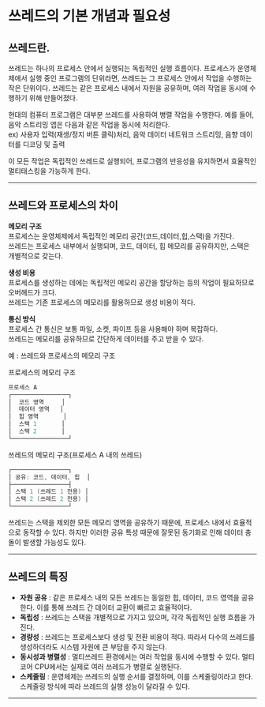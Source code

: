 # 쓰레드의 기본 개념과 필요성
## 쓰레드란.
쓰레드는 하나의 프로세스 안에서 실행되는 독립적인 실행 흐름이다. 프로세스가 운영체제에서 실행 중인 프로그램의 단위라면, 쓰레드는 그 프로세스 안에서 작업을 수행하는 작은 단위이다.
쓰레드는 같은 프로세스 내에서 자원을 공유하며, 여러 작업을 동시에 수행하기 위해 만들어졌다.

현대의 컴퓨터 프로그램은 대부분 쓰레드를 사용하여 병렬 작업을 수행한다. 예를 들어, 음악 스트리밍 앱은 다음과 같은 작업을 동시에 처리한다.<br>
ex) 사용자 입력(재생/정지 버튼 클릭)처리, 음악 데이터 네트워크 스트리밍, 음향 데이터를 디코딩 및 출력

이 모든 작업은 독립적인 쓰레드로 실행되어, 프로그램의 반응성을 유지하면서 효율적인 멀티태스킹을 가능하게 한다.

--------
## 쓰레드와 프로세스의 차이

**메모리 구조**<br>
프로세스는 운영체제에서 독립적인 메모리 공간(코드,데이터,힙,스택)을 가진다.<br>
쓰레드는 프로세스 내부에서 실행되며, 코드, 데이터, 힙 메모리를 공유하지만, 스택은 개별적으로 갖는다.

**생성 비용**<br>
프로세스를 생성하는 데에는 독립적인 메모리 공간을 할당하는 등의 작업이 필요하므로 오버헤드가 크다.<br>
쓰레드는 기존 프로세스의 메모리를 활용하므로 생성 비용이 적다.

**통신 방식**<br>
프로세스 간 통신은 보통 파일, 소켓, 파이프 등을 사용해야 하며 복잡하다.<br>
쓰레드는 메모리를 공유하므로 간단하게 데이터를 주고 받을 수 있다.

예 : 쓰레드와 프로세스의 메모리 구조

프로세스의 메모리 구조
```java
프로세스 A
┌────────────────┐
│  코드 영역     │
│  데이터 영역   │
│  힙 영역       │
│  스택 1       │
│  스택 2       │
└────────────────┘
```

쓰레드의 메모리 구조(프로세스 A 내의 쓰레드)
```java
┌────────────────┐
│ 공유: 코드, 데이터, 힙  │
├────────────────┤
│ 스택 1 (쓰레드 1 전용) │
│ 스택 2 (쓰레드 2 전용) │
└────────────────┘
```
쓰레드는 스택을 제외한 모든 메모리 영역을 공유하기 때문에, 프로세스 내에서 효율적으로 동작할 수 있다. 하지만 이러한 공유 특성 때문에
잘못된 동기화로 인해 데이터 충돌이 발생할 가능성도 있다.

-------------
## 쓰레드의 특징
+ **자원 공유** : 같은 프로세스 내의 모든 쓰레드는 동일한 힙, 데이터, 코드 영역을 공유한다. 이를 통해 쓰레드 간 데이터 교환이 빠르고 효율적이다.
+ **독립성** : 쓰레드는 스택을 개별적으로 가지고 있으며, 각각 독립적인 실행 흐름을 가진다.
+ **경량성** : 쓰레드는 프로세스보다 생성 및 전환 비용이 적다. 따라서 다수의 쓰레드를 생성하더라도 시스템 자원에 큰 부담을 주지 않는다.
+ **동시성과 병렬성** : 멀티쓰레드 환경에서는 여러 작업을 동시에 수행할 수 있다. 멀티코어 CPU에서는 실제로 여러 쓰레드가 병렬로 실행된다.
+ **스케줄링** : 운영체제는 쓰레드의 실행 순서를 결정하며, 이를 스케줄링이라고 한다. 스케줄링 방식에 따라 쓰레드의 실행 성능이 달라질 수 있다.

-------------
